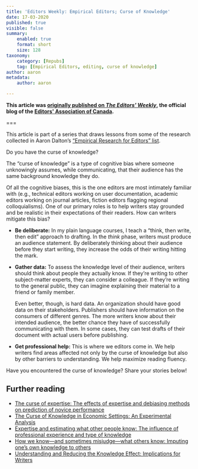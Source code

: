 ```yaml
---
title: 'Editors Weekly: Empirical Editors; Curse of Knowledge'
date: 17-03-2020
published: true
visible: false
summary:
    enabled: true
    format: short
    size: 128
taxonomy:
    category: [Repubs]
    tag: [Empirical Editors, editing, curse of knowledge]
author: aaron
metadata:
    author: aaron

---
```


**This article was [originally published on *The Editors' Weekly*](http://blog.editors.ca/?p=6502), the official blog of the [Editors' Association of Canada](http://editors.ca).**

===

<p style="text-style: italic">This article is part of a series that draws lessons from some of the research collected in Aaron Dalton’s <a href="https://aarondalton.ca/empiricaleditors">“Empirical Research for Editors” list</a>.</p>

Do you have the curse of knowledge?

The “curse of knowledge” is a type of cognitive bias where someone unknowingly assumes, while communicating, that their audience has the same background knowledge they do.

Of all the cognitive biases, this is the one editors are most intimately familiar with (e.g., technical editors working on user documentation, academic editors working on journal articles, fiction editors flagging regional colloquialisms). One of our primary roles is to help writers stay grounded and be realistic in their expectations of their readers. How can writers mitigate this bias?

* **Be deliberate:** In my plain language courses, I teach a “think, then write, then edit” approach to drafting. In the *think* phase, writers must produce an audience statement. By deliberately thinking about their audience before they start writing, they increase the odds of their writing hitting the mark.

* **Gather data:** To assess the knowledge level of their audience, writers should think about people they actually know. If they’re writing to other subject-matter experts, they can consider a colleague. If they’re writing to the general public, they can imagine explaining their material to a friend or family member.

  Even better, though, is hard data. An organization should have good data on their stakeholders. Publishers should have information on the consumers of different genres. The more writers know about their intended audience, the better chance they have of successfully communicating with them. In some cases, they can test drafts of their document with actual users before publishing.

* **Get professional help:** This is where we editors come in. We help writers find areas affected not only by the curse of knowledge but also by other barriers to understanding. We help maximize reading fluency.

Have you encountered the curse of knowledge? Share your stories below!

## Further reading

* [The curse of expertise: The effects of expertise and debiasing methods on prediction of novice performance](https://dx.doi.org/10.1037/1076-898X.5.2.205)
* [The Curse of Knowledge in Economic Settings: An Experimental Analysis](https://dx.doi.org/10.1086/261651)
* [Expertise and estimating what other people know: The influence of professional experience and type of knowledge](https://dx.doi.org/10.1037/1076-898X.7.4.317)
* [How we know—and sometimes misjudge—what others know: Imputing one’s own knowledge to others](https://dx.doi.org/10.1037/0033-2909.125.6.737)
* [Understanding and Reducing the Knowledge Effect: Implications for Writers](https://dx.doi.org/10.1177/0741088307311209)
